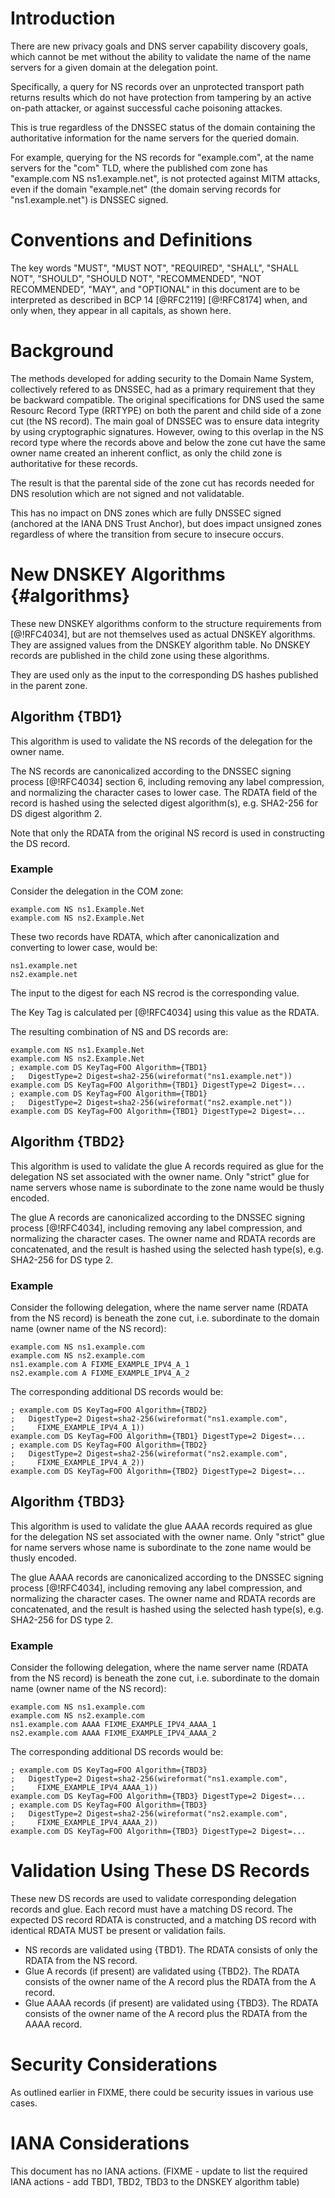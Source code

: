 # Introduction

There are new privacy goals and DNS server capability discovery goals, which cannot be met without the ability to validate the name of the name servers for a given domain at the delegation point.

Specifically, a query for NS records over an unprotected transport path returns results which do not have protection from tampering by an active on-path attacker, or against successful cache poisoning attackes.

This is true regardless of the DNSSEC status of the domain containing the authoritative information for the name servers for the queried domain.

For example, querying for the NS records for "example.com", at the name servers for the "com" TLD, where the published com zone has "example.com NS ns1.example.net", is not protected against MITM attacks, even if the domain "example.net" (the domain serving records for "ns1.example.net") is DNSSEC signed.

# Conventions and Definitions

The key words "MUST", "MUST NOT", "REQUIRED", "SHALL", "SHALL NOT", "SHOULD",
"SHOULD NOT", "RECOMMENDED", "NOT RECOMMENDED", "MAY", and "OPTIONAL" in this
document are to be interpreted as described in BCP 14 [@RFC2119] [@!RFC8174]
when, and only when, they appear in all capitals, as shown here.

# Background

The methods developed for adding security to the Domain Name System, collectively refered to as DNSSEC, had as a primary requirement that they be backward compatible. The original specifications for DNS used the same Resourc Record Type (RRTYPE) on both the parent and child side of a zone cut (the NS record). The main goal of DNSSEC was to ensure data integrity by using cryptographic signatures. However, owing to this overlap in the NS record type  where the records above and below the zone cut have the same owner name  created an inherent conflict, as only the child zone is authoritative for these records.

The result is that the parental side of the zone cut has records needed for DNS resolution  which are not signed  and not validatable.

This has no impact on DNS zones which are fully DNSSEC signed (anchored at the IANA DNS Trust Anchor), but does impact unsigned zones  regardless of where the transition from secure to insecure occurs.

# New DNSKEY Algorithms {#algorithms}

These new DNSKEY algorithms conform to the structure requirements from [@!RFC4034], but are not themselves used as actual DNSKEY algorithms. They are assigned values from the DNSKEY algorithm table. No DNSKEY records are published in the child zone using these algorithms.

They are used only as the input to the corresponding DS hashes published in the parent zone.

## Algorithm {TBD1}

This algorithm is used to validate the NS records of the delegation for the owner name.

The NS records are canonicalized according to the DNSSEC signing process [@!RFC4034] section 6, including removing any label compression, and normalizing the character cases to lower case. The RDATA field of the record is hashed using the selected digest algorithm(s), e.g. SHA2-256 for DS digest algorithm 2.

Note that only the RDATA from the original NS record is used in constructing the DS record.

### Example

Consider the delegation in the COM zone:

    example.com NS ns1.Example.Net
    example.com NS ns2.Example.Net

These two records have RDATA, which after canonicalization and converting to lower case, would be:

    ns1.example.net
    ns2.example.net

The input to the digest for each NS recrod is the corresponding value.

The Key Tag is calculated per [@!RFC4034] using this value as the RDATA.

The resulting combination of NS and DS records are:

    example.com NS ns1.Example.Net
    example.com NS ns2.Example.Net
    ; example.com DS KeyTag=FOO Algorithm={TBD1}
    ;   DigestType=2 Digest=sha2-256(wireformat("ns1.example.net"))
    example.com DS KeyTag=FOO Algorithm={TBD1} DigestType=2 Digest=...
    ; example.com DS KeyTag=FOO Algorithm={TBD1}
    ;   DigestType=2 Digest=sha2-256(wireformat("ns2.example.net"))
    example.com DS KeyTag=FOO Algorithm={TBD1} DigestType=2 Digest=...


## Algorithm {TBD2}

This algorithm is used to validate the glue A records required as glue for the delegation NS set associated with the owner name. Only "strict" glue for name servers whose name is subordinate to the zone name would be thusly encoded.

The glue A records are canonicalized according to the DNSSEC signing process [@!RFC4034], including removing any label compression, and normalizing the character cases. The owner name and RDATA records are concatenated, and the result is hashed using the selected hash type(s), e.g. SHA2-256 for DS type 2.

### Example
Consider the following delegation, where the name server name (RDATA from the NS record) is beneath the zone cut, i.e. subordinate to the domain name (owner name of the NS record):

    example.com NS ns1.example.com
    example.com NS ns2.example.com
    ns1.example.com A FIXME_EXAMPLE_IPV4_A_1
    ns2.example.com A FIXME_EXAMPLE_IPV4_A_2

The corresponding additional DS records would be:

    ; example.com DS KeyTag=FOO Algorithm={TBD2}
    ;   DigestType=2 Digest=sha2-256(wireformat("ns1.example.com",
    ;     FIXME_EXAMPLE_IPV4_A_1))
    example.com DS KeyTag=FOO Algorithm={TBD1} DigestType=2 Digest=...
    ; example.com DS KeyTag=FOO Algorithm={TBD2}
    ;   DigestType=2 Digest=sha2-256(wireformat("ns2.example.com", 
    ;     FIXME_EXAMPLE_IPV4_A_2))
    example.com DS KeyTag=FOO Algorithm={TBD2} DigestType=2 Digest=...

## Algorithm {TBD3}

This algorithm is used to validate the glue AAAA records required as glue for the delegation NS set associated with the owner name. Only "strict" glue for name servers whose name is subordinate to the zone name would be thusly encoded.

The glue AAAA records are canonicalized according to the DNSSEC signing process [@!RFC4034], including removing any label compression, and normalizing the character cases. The owner name and RDATA records are concatenated, and the result is hashed using the selected hash type(s), e.g. SHA2-256 for DS type 2.

### Example
Consider the following delegation, where the name server name (RDATA from the NS record) is beneath the zone cut, i.e. subordinate to the domain name (owner name of the NS record):

    example.com NS ns1.example.com
    example.com NS ns2.example.com
    ns1.example.com AAAA FIXME_EXAMPLE_IPV4_AAAA_1
    ns2.example.com AAAA FIXME_EXAMPLE_IPV4_AAAA_2

The corresponding additional DS records would be:

    ; example.com DS KeyTag=FOO Algorithm={TBD3}
    ;   DigestType=2 Digest=sha2-256(wireformat("ns1.example.com", 
    ;     FIXME_EXAMPLE_IPV4_AAAA_1))
    example.com DS KeyTag=FOO Algorithm={TBD3} DigestType=2 Digest=...
    ; example.com DS KeyTag=FOO Algorithm={TBD3}
    ;   DigestType=2 Digest=sha2-256(wireformat("ns2.example.com", 
    ;     FIXME_EXAMPLE_IPV4_AAAA_2))
    example.com DS KeyTag=FOO Algorithm={TBD3} DigestType=2 Digest=...

# Validation Using These DS Records

These new DS records are used to validate corresponding delegation records and glue.
Each record must have a matching DS record. The expected DS record RDATA is constructed, and a matching DS record with identical RDATA MUST be present or validation fails.

* NS records are validated using {TBD1}. The RDATA consists of only the RDATA from the NS record.
* Glue A records (if present) are validated using {TBD2}. The RDATA consists of the owner name of the A record plus the RDATA from the A record.
* Glue AAAA records (if present) are validated using {TBD3}. The RDATA consists of the owner name of the A record plus the RDATA from the AAAA record.

# Security Considerations

As outlined earlier in FIXME, there could be security issues in various use
cases.

# IANA Considerations

This document has no IANA actions.
(FIXME - update to list the required IANA actions - add TBD1, TBD2, TBD3 to the DNSKEY algorithm table)
